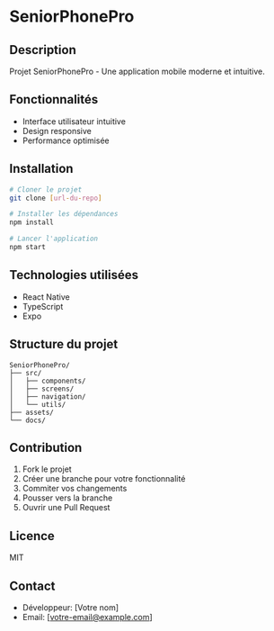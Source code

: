 # SeniorPhonePro

## Description

Projet SeniorPhonePro - Une application mobile moderne et intuitive.

## Fonctionnalités

- Interface utilisateur intuitive
- Design responsive
- Performance optimisée

## Installation

```bash
# Cloner le projet
git clone [url-du-repo]

# Installer les dépendances
npm install

# Lancer l'application
npm start
```

## Technologies utilisées

- React Native
- TypeScript
- Expo

## Structure du projet

```
SeniorPhonePro/
├── src/
│   ├── components/
│   ├── screens/
│   ├── navigation/
│   └── utils/
├── assets/
└── docs/
```

## Contribution

1. Fork le projet
2. Créer une branche pour votre fonctionnalité
3. Commiter vos changements
4. Pousser vers la branche
5. Ouvrir une Pull Request

## Licence

MIT

## Contact

- Développeur: [Votre nom]
- Email: [votre-email@example.com]
